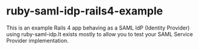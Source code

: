 # ruby-saml-idp-rails4-example
This is an example Rails 4 app behaving as a SAML IdP (Identity Provider) using ruby-saml-idp.It exists mostly to allow you to test your SAML Service Provider implementation.
